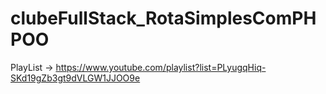 # clubeFullStack_RotaSimplesComPHPOO
PlayList -> https://www.youtube.com/playlist?list=PLyugqHiq-SKd19gZb3gt9dVLGW1JJOO9e
